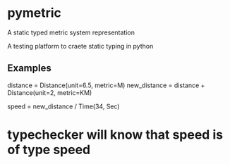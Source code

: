 # pymetric
A static typed metric system representation

A testing platform to craete static typing in python

## Examples
distance = Distance(unit=6.5, metric=M)
new_distance = distance + Distance(unit=2, metric=KM)

speed = new_distance / Time(34, Sec)
# typechecker will know that speed is of type speed
